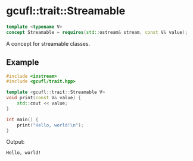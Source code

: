 # gcufl::trait::Streamable
```cpp
template <typename V>
concept Streamable = requires(std::ostream& stream, const V& value);
```
A concept for streamable classes.
## Example
```cpp
#include <iostream>
#include <gcufl/trait.hpp>

template <gcufl::trait::Streamable V>
void print(const V& value) {
	std::cout << value;
}

int main() {
	print("Hello, world!\n");
}
```
Output:
```
Hello, world!
```
